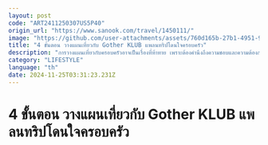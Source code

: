 ```yaml
---
layout: post
code: "ART2411250307US5P40"
origin_url: "https://www.sanook.com/travel/1450111/"
image: "https://github.com/user-attachments/assets/760d165b-27b1-4951-9b74-9cf959a79179"
title: "4 ขั้นตอน วางแผนเที่ยวกับ Gother KLUB แพลนทริปโดนใจครอบครัว"
description: "การวางแผนเที่ยวกับครอบครัวอาจเป็นเรื่องที่ท้าทาย เพราะต้องคำนึงถึงความชอบและความต้องการของสมาชิกทุกคน"
category: "LIFESTYLE"
language: "th"
date: 2024-11-25T03:31:23.231Z
---
```


# 4 ขั้นตอน วางแผนเที่ยวกับ Gother KLUB แพลนทริปโดนใจครอบครัว